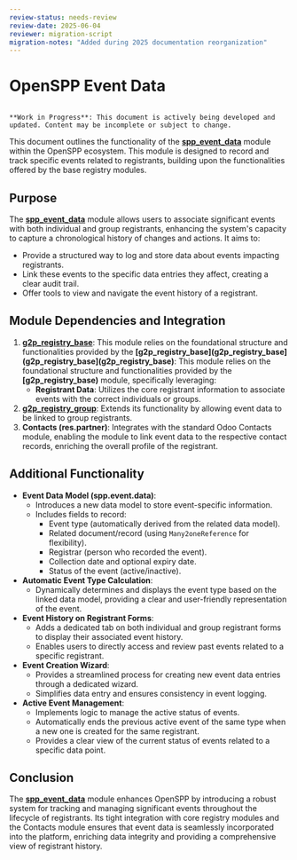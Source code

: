 ```yaml
---
review-status: needs-review
review-date: 2025-06-04
reviewer: migration-script
migration-notes: "Added during 2025 documentation reorganization"
---
```


# OpenSPP Event Data

```{warning}

**Work in Progress**: This document is actively being developed and updated. Content may be incomplete or subject to change.
```

This document outlines the functionality of the **[spp_event_data](spp_event_data)** module within the OpenSPP ecosystem. This module is designed to record and track specific events related to registrants, building upon the functionalities offered by the base registry modules.

## Purpose

The **[spp_event_data](spp_event_data)** module allows users to associate significant events with both individual and group registrants, enhancing the system's capacity to capture a chronological history of changes and actions. It aims to:

* Provide a structured way to log and store data about events impacting registrants.
* Link these events to the specific data entries they affect, creating a clear audit trail.
* Offer tools to view and navigate the event history of a registrant.

## Module Dependencies and Integration

1. **[g2p_registry_base](g2p_registry_base)**: This module relies on the foundational structure and functionalities provided by the **[g2p_registry_base](g2p_registry_base](g2p_registry_base](g2p_registry_base)**: This module relies on the foundational structure and functionalities provided by the **[g2p_registry_base)** module, specifically leveraging:
    * **Registrant Data**: Utilizes the core registrant information to associate events with the correct individuals or groups.
2. **[g2p_registry_group](g2p_registry_group)**: Extends its functionality by allowing event data to be linked to group registrants.
3. **Contacts (res.partner)**:  Integrates with the standard Odoo Contacts module, enabling the module to link event data to the respective contact records, enriching the overall profile of the registrant.

## Additional Functionality

* **Event Data Model (spp.event.data)**:
    * Introduces a new data model to store event-specific information.
    * Includes fields to record:
        * Event type (automatically derived from the related data model).
        * Related document/record (using `Many2oneReference` for flexibility).
        * Registrar (person who recorded the event).
        * Collection date and optional expiry date.
        * Status of the event (active/inactive).
* **Automatic Event Type Calculation**:
    * Dynamically determines and displays the event type based on the linked data model, providing a clear and user-friendly representation of the event.
* **Event History on Registrant Forms**:
    * Adds a dedicated tab on both individual and group registrant forms to display their associated event history.
    * Enables users to directly access and review past events related to a specific registrant.
* **Event Creation Wizard**:
    * Provides a streamlined process for creating new event data entries through a dedicated wizard.
    * Simplifies data entry and ensures consistency in event logging.
* **Active Event Management**:
    * Implements logic to manage the active status of events.
    * Automatically ends the previous active event of the same type when a new one is created for the same registrant.
    * Provides a clear view of the current status of events related to a specific data point.

## Conclusion

The **[spp_event_data](spp_event_data)** module enhances OpenSPP by introducing a robust system for tracking and managing significant events throughout the lifecycle of registrants. Its tight integration with core registry modules and the Contacts module ensures that event data is seamlessly incorporated into the platform, enriching data integrity and providing a comprehensive view of registrant history. 
